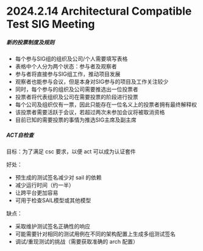 # 2024.2.14 Architectural Compatible Test SIG Meeting

##### 新的投票制度及规则

- 每个参与SIG组的组织及公司/个人需要填写表格
- 表格中个人分为两个状态：参与者及观察者
- 参与者将直接参与SIG组工作，推动项目发展
- 观察者也能参与会议，但是本身对SIG参与的项目及工作关注较少
- 同时，每个参与的组织及公司需要推选出一位投票者
- 投票者将代表组织及公司在需要投票的阶段进行投票
- 每个公司及组织仅有一票，因此只能存在一位名义上的投票者拥有最终解释权
- 该投票者需要活跃于会议，若超过两次未参加会议将被取消资格
- 目前已知的需要投票的事情为推选SIG主席及副主席

##### ACT自检查

目标：为了满足 csc 要求，以便 act 可以成为认证套件

好处：

- 预生成的测试签名减少对 sail 的依赖
- 减少运行时间（约一半）
- 让跨平台更加容易
- 可用于检查SAIL模型或其他模型

缺点：

- 采取维护测试签名正确性的响应
- 可能需要针对相同的测试用例在不同的架构配置上生成多组测试签名
- 调试/重现测试的挑战（需要获取准确的 arch 配置）

